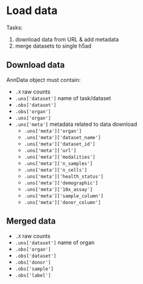 # Load data

Tasks:

1. download data from URL & add metadata
2. merge datasets to single h5ad

## Download data

AnnData object must contain:

+ `.X` raw counts
+ `.uns['dataset']` name of task/dataset
+ `.obs['dataset']`
+ `.obs['organ']`
+ `.uns['organ']`
+ `.uns['meta']` metadata related to data download
  + `.uns['meta']['organ']`
  + `.uns['meta']['dataset_name']`
  + `.uns['meta']['dataset_id']`
  + `.uns['meta']['url']`
  + `.uns['meta']['modalities']`
  + `.uns['meta']['n_samples']`
  + `.uns['meta']['n_cells']`
  + `.uns['meta']['health_status']`
  + `.uns['meta']['demographic']`
  + `.uns['meta']['10x_assay']`
  + `.uns['meta']['sample_column']`
  + `.uns['meta']['donor_column']`


## Merged data

+ `.X` raw counts
+ `.uns['dataset']` name of organ
+ `.obs['organ']`
+ `.obs['dataset']`
+ `.obs['donor']`
+ `.obs['sample']`
+ `.obs['label']`